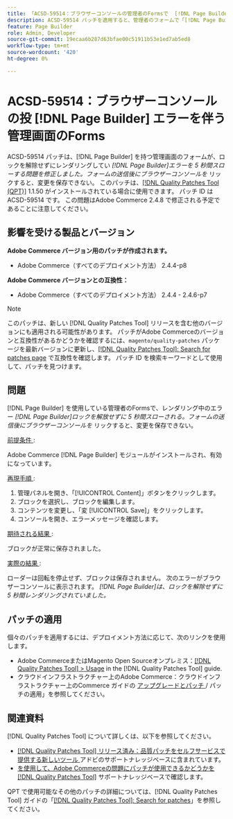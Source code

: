```yaml
---
title: 「ACSD-59514：ブラウザーコンソールの管理者のFormsで  [!DNL Page Builder]  スローエラーが発生する」
description: ACSD-59514 パッチを適用すると、管理者のフォームで「[!DNL Page Builder] はロックを解除せずに 5 秒間レンダリングしてい  [!DNL Page Builder]  した」というエラーがスローされるAdobe Commerceの問題が修正されます。 フォームの送信後にブラウザーコンソールで開き、変更を保存できない。
feature: Page Builder
role: Admin, Developer
source-git-commit: 19ecaa6b287d63bfae00c51911b53e1ed7ab5ed8
workflow-type: tm+mt
source-wordcount: '420'
ht-degree: 0%

---
```



# ACSD-59514：ブラウザーコンソールの投 [!DNL Page Builder] エラーを伴う管理画面のForms

ACSD-59514 パッチは、[!DNL Page Builder] を持つ管理画面のフォームが、ロックを解除せずにレンダリングしてい *[!DNL Page Builder]エラーを 5 秒間スローする問題を修正しました。フォームの送信後にブラウザーコンソールを* リックすると、変更を保存できない。 このパッチは、[[!DNL Quality Patches Tool (QPT)]](/help/announcements/adobe-commerce-announcements/magento-quality-patches-released-new-tool-to-self-serve-quality-patches.md) 1.1.50 がインストールされている場合に使用できます。 パッチ ID は ACSD-59514 です。 この問題はAdobe Commerce 2.4.8 で修正される予定であることに注意してください。

## 影響を受ける製品とバージョン

**Adobe Commerce バージョン用のパッチが作成されます。**

* Adobe Commerce（すべてのデプロイメント方法） 2.4.4-p8

**Adobe Commerce バージョンとの互換性：**

* Adobe Commerce（すべてのデプロイメント方法） 2.4.4 - 2.4.6-p7

>[!NOTE]
>
>このパッチは、新しい [!DNL Quality Patches Tool] リリースを含む他のバージョンにも適用される可能性があります。 パッチがAdobe Commerceのバージョンと互換性があるかどうかを確認するには、`magento/quality-patches` パッケージを最新バージョンに更新し、[[!DNL Quality Patches Tool]: Search for patches page](https://experienceleague.adobe.com/tools/commerce-quality-patches/index.html) で互換性を確認します。 パッチ ID を検索キーワードとして使用して、パッチを見つけます。

## 問題

[!DNL Page Builder] を使用している管理者のFormsで、レンダリング中のエラー *[!DNL Page Builder]ロックを解放せずに 5 秒間スローされる。フォームの送信後にブラウザーコンソールを* リックすると、変更を保存できない。

<u> 前提条件 </u>:

Adobe Commerce [!DNL Page Builder] モジュールがインストールされ、有効になっています。

<u> 再現手順 </u>:

1. 管理パネルを開き、「[!UICONTROL Content]」ボタンをクリックします。
1. ブロックを選択し、ブロックを編集します。
1. コンテンツを変更し、「変 [!UICONTROL Save]」をクリックします。
1. コンソールを開き、エラーメッセージを確認します。

<u> 期待される結果 </u>:

ブロックが正常に保存されました。

<u> 実際の結果 </u>:

ローダーは回転を停止せず、ブロックは保存されません。 次のエラーがブラウザーコンソールに表示されます。
*[!DNL Page Builder]は、ロックを解除せずに 5 秒間レンダリングされていました。*

## パッチの適用

個々のパッチを適用するには、デプロイメント方法に応じて、次のリンクを使用します。

* Adobe CommerceまたはMagento Open Sourceオンプレミス：[[!DNL Quality Patches Tool] > Usage](https://experienceleague.adobe.com/docs/commerce-operations/tools/quality-patches-tool/usage.html) in the [!DNL Quality Patches Tool] guide.
* クラウドインフラストラクチャー上のAdobe Commerce：クラウドインフラストラクチャー上のCommerce ガイドの [ アップグレードとパッチ ](https://experienceleague.adobe.com/docs/commerce-cloud-service/user-guide/develop/upgrade/apply-patches.html)/ パッチの適用」を参照してください。

## 関連資料

[!DNL Quality Patches Tool] について詳しくは、以下を参照してください。

* [[!DNL Quality Patches Tool]  リリース済み：品質パッチをセルフサービスで提供する新しいツール ](/help/announcements/adobe-commerce-announcements/magento-quality-patches-released-new-tool-to-self-serve-quality-patches.md) アドビのサポートナレッジベースに含まれています。
* [ を使用して、Adobe Commerceの問題にパッチが使用できるかどうかを  [!DNL Quality Patches Tool]](/help/support-tools/patches-available-in-qpt-tool/check-patch-for-magento-issue-with-magento-quality-patches.md) サポートナレッジベースで確認します。

QPT で使用可能なその他のパッチの詳細については、[!DNL Quality Patches Tool] ガイドの「[[!DNL Quality Patches Tool]: Search for patches](https://experienceleague.adobe.com/tools/commerce-quality-patches/index.html)」を参照してください。
